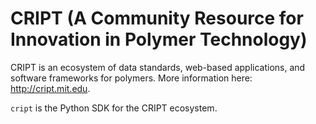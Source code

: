 # CRIPT (A Community Resource for Innovation in Polymer Technology)

CRIPT is an ecosystem of data standards, web-based applications, and software
frameworks for polymers. More information here: http://cript.mit.edu.

`cript` is the Python SDK for the CRIPT ecosystem.
